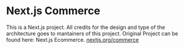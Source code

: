 # Next.js Commerce

This is a Next.js project. All credits for the design and type of the architecture goes to mantainers of this project.
Original Project can be found here: Next.js Ecommerce. [nextjs.org/commerce](https://nextjs.org/commerce)